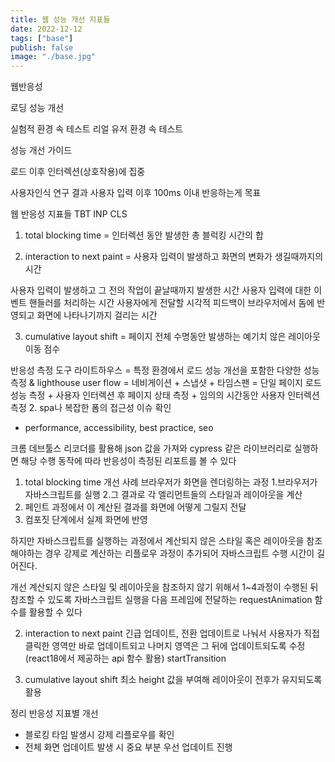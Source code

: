 ```yaml
---
title: 웹 성능 개선 지표들
date: 2022-12-12
tags: ["base"]
publish: false
image: "./base.jpg"
---
```


웹반응성

로딩 성능 개선

실험적 환경 속 테스트
리얼 유저 환경 속 테스트

성능 개선 가이드

로드 이후 인터렉션(상호작용)에 집중

사용자인식 연구 결과
사용자 입력 이후 100ms 이내 반응하는게 목표

웹 반응성 지표들
TBT INP CLS
1. total blocking time
= 인터렉션 동안 발생한 총 블럭킹 시간의 합

2. interaction to next paint
= 사용자 입력이 발생하고 화면의 변화가 생길때까지의 시간

사용자 입력이 발생하고 그 전의 작업이 끝날때까지 발생한 시간
사용자 입력에 대한 이벤트 핸들러를 처리하는 시간
사용자에게 전달할 시각적 피드백이 브라우저에서 돔에 반영되고 화면에 나타나기까지 걸리는 시간

3. cumulative layout shift
= 페이지 전체 수명동안 발생하는 예기치 않은 레이아웃 이동 점수

반응성 측정 도구
라이트하우스 
= 특정 환경에서 로드 성능 개선을 포함한 다양한 성능 측정
& lighthouse user flow
= 네비게이션 + 스냅샷 + 타임스팬
= 단일 페이지 로드 성능 측정 + 사용자 인터렉션 후 페이지 상태 측정 + 임의의 시간동안 사용자 인터렉션 측정
2. spa나 복잡한 폼의 접근성 이슈 확인
- performance, accessibility, best practice, seo

크롬 데브툴스 리코더를 활용해 json 값을 가져와 cypress 같은 라이브러리로 실행하면 해당 수행 동작에 따라 반응성이 측정된 리포트를 볼 수 있다


1. total blocking time 개선 사례
브라우저가 화면을 렌더링하는 과정
1.브라우저가 자바스크립트를 실행
2.그 결과로 각 엘리먼트들의 스타일과 레이아웃을 계산
3. 페인트 과정에서 이 계산된 결과를 화면에 어떻게 그릴지 전달
4. 컴포짓 단계에서 실제 화면에 반영

하지만 자바스크립트를 실행하는 과정에서 계산되지 않은 스타일 혹은 레이아웃을 참조해야하는 경우 강제로 계산하는 리플로우 과정이 추가되어 자바스크립트 수행 시간이 길어진다.

개선
계산되지 않은 스타일 및 레이아웃을 참조하지 않기 위해서 1~4과정이 수행된 뒤 참조할 수 있도록 자바스크립트 실행을 다음 프레임에 전달하는 requestAnimation 함수를 활용할 수 있다

2. interaction to next paint
긴급 업데이트, 전환 업데이트로 나눠서 사용자가 직접 클릭한 영역만 바로 업데이트되고 나머지 영역은 그 뒤에 업데이트되도록 수정 (react18에서 제공하는 api 함수 활용)
startTransition


3. cumulative layout shift
최소 height 값을 부여해 레이아웃이 전후가 유지되도록 활용


정리
반응성 지표별 개선
- 블로킹 타임 발생시 강제 리플로우를 확인
- 전체 화면 업데이트 발생 시 중요 부분 우선 업데이트 진행
